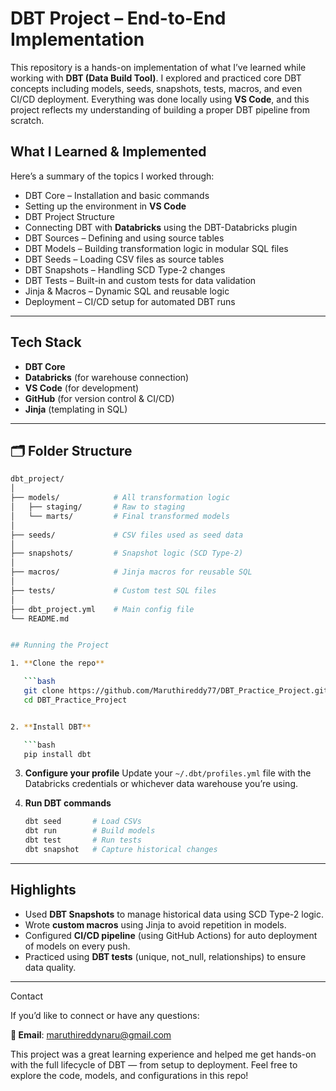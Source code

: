

# DBT Project – End-to-End Implementation

This repository is a hands-on implementation of what I’ve learned while working with **DBT (Data Build Tool)**. I explored and practiced core DBT concepts including models, seeds, snapshots, tests, macros, and even CI/CD deployment. Everything was done locally using **VS Code**, and this project reflects my understanding of building a proper DBT pipeline from scratch.

##  What I Learned & Implemented

Here’s a summary of the topics I worked through:

* DBT Core – Installation and basic commands
* Setting up the environment in **VS Code**
* DBT Project Structure
* Connecting DBT with **Databricks** using the DBT-Databricks plugin
* DBT Sources – Defining and using source tables
* DBT Models – Building transformation logic in modular SQL files
* DBT Seeds – Loading CSV files as source tables
* DBT Snapshots – Handling SCD Type-2 changes
* DBT Tests – Built-in and custom tests for data validation
* Jinja & Macros – Dynamic SQL and reusable logic
* Deployment – CI/CD setup for automated DBT runs

---

##  Tech Stack

* **DBT Core**
* **Databricks** (for warehouse connection)
* **VS Code** (for development)
* **GitHub** (for version control & CI/CD)
* **Jinja** (templating in SQL)

---

## 🗂️ Folder Structure

```bash
dbt_project/
│
├── models/            # All transformation logic
│   ├── staging/       # Raw to staging
│   └── marts/         # Final transformed models
│
├── seeds/             # CSV files used as seed data
│
├── snapshots/         # Snapshot logic (SCD Type-2)
│
├── macros/            # Jinja macros for reusable SQL
│
├── tests/             # Custom test SQL files
│
├── dbt_project.yml    # Main config file
└── README.md


## Running the Project

1. **Clone the repo**

   ```bash
   git clone https://github.com/Maruthireddy77/DBT_Practice_Project.git
   cd DBT_Practice_Project


2. **Install DBT**

   ```bash
   pip install dbt
   ```

3. **Configure your profile**
   Update your `~/.dbt/profiles.yml` file with the Databricks credentials or whichever data warehouse you’re using.

4. **Run DBT commands**

   ```bash
   dbt seed       # Load CSVs
   dbt run        # Build models
   dbt test       # Run tests
   dbt snapshot   # Capture historical changes
   ```

---

## Highlights

* Used **DBT Snapshots** to manage historical data using SCD Type-2 logic.
* Wrote **custom macros** using Jinja to avoid repetition in models.
* Configured **CI/CD pipeline** (using GitHub Actions) for auto deployment of models on every push.
* Practiced using **DBT tests** (unique, not\_null, relationships) to ensure data quality.

---
Contact

If you’d like to connect or have any questions:

**📧 Email**: [maruthireddynaru@gmail.com](mailto:maruthireddynaru@gmail.com)


This project was a great learning experience and helped me get hands-on with the full lifecycle of DBT — from setup to deployment. Feel free to explore the code, models, and configurations in this repo!


